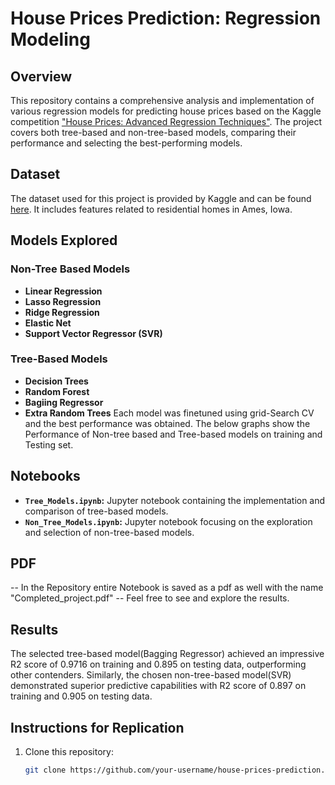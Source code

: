 # House Prices Prediction: Regression Modeling

## Overview

This repository contains a comprehensive analysis and implementation of various regression models for predicting house prices based on the Kaggle competition ["House Prices: Advanced Regression Techniques"](https://www.kaggle.com/c/house-prices-advanced-regression-techniques). The project covers both tree-based and non-tree-based models, comparing their performance and selecting the best-performing models.

## Dataset

The dataset used for this project is provided by Kaggle and can be found [here](https://www.kaggle.com/c/house-prices-advanced-regression-techniques/data). It includes features related to residential homes in Ames, Iowa.

## Models Explored

### Non-Tree Based Models

- **Linear Regression**
- **Lasso Regression**
- **Ridge Regression**
- **Elastic Net**
- **Support Vector Regressor (SVR)**


### Tree-Based Models

- **Decision Trees**
- **Random Forest**
- **Bagiing Regressor**
- **Extra Random Trees**
Each model was finetuned using grid-Search CV and the best performance was obtained. The below graphs show the Performance of Non-tree based and Tree-based models
on training and Testing set.


## Notebooks

- **`Tree_Models.ipynb`:** Jupyter notebook containing the implementation and comparison of tree-based models.
- **`Non_Tree_Models.ipynb`:** Jupyter notebook focusing on the exploration and selection of non-tree-based models.

## PDF 
-- In the Repository entire Notebook is saved as a pdf as well with the name "Completed_project.pdf"
-- Feel free to see and explore the results.

## Results

The selected tree-based model(Bagging Regressor) achieved an impressive R2 score of 0.9716 on training and 0.895 on testing data, outperforming other contenders. Similarly, the chosen non-tree-based model(SVR) demonstrated superior predictive capabilities with R2 score of 0.897 on training and 0.905 on testing data.

## Instructions for Replication

1. Clone this repository:
   ```bash
   git clone https://github.com/your-username/house-prices-prediction.git

